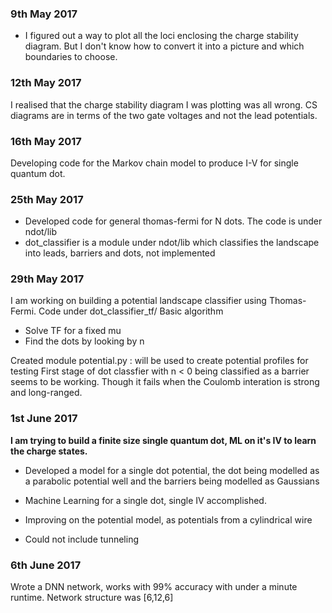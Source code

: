 ### 9th May 2017
- I figured out a way to plot all the loci enclosing the charge stability diagram. But I don't know how to convert it into a picture and which boundaries to choose.

### 12th May 2017
I realised that the charge stability diagram I was plotting was all wrong. CS diagrams are in terms of the two gate voltages and not the lead potentials.

### 16th May 2017
Developing code for the Markov chain model to produce I-V for single quantum dot.

### 25th May 2017
- Developed code for general thomas-fermi for N dots. The code is under ndot/lib
- dot_classifier is a module under ndot/lib which classifies the landscape into leads, barriers and dots, not implemented

### 29th May 2017
I am working on building a potential landscape classifier using Thomas-Fermi. Code under dot_classifier_tf/
Basic algorithm 
- Solve TF for a fixed mu
- Find the dots by looking by n

Created module potential.py : will be used to create potential profiles for testing
First stage of dot classfier with n < 0 being classified as a barrier seems to be working. Though it fails when the Coulomb interation is strong and long-ranged.

### 1st June 2017
**I am trying to build a finite size single quantum dot, ML on it's IV to learn the charge states.**

- Developed a model for a single dot potential, the dot being modelled as a parabolic potential well and the barriers being modelled as Gaussians

- Machine Learning for a single dot, single IV accomplished.

- Improving on the potential model, as potentials from a cylindrical wire

- Could not include tunneling

### 6th June 2017

Wrote a DNN network, works with 99% accuracy with under a minute runtime.
Network structure was [6,12,6]


